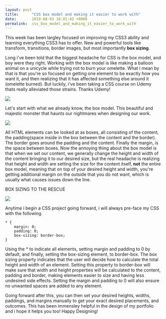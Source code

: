 ```yaml
---
layout: post
title:      "CSS box model and making it easier to work with"
date:       2018-08-03 16:01:42 +0000
permalink:  css_box_model_and_making_it_easier_to_work_with
---
```



This week has been largley focused on improving my CSS3 ability and learning everything CSS3 has to offer. New and powerful tools like transform, transitions, border images, but most importantly **box sizing**.

Long i've been told that the biggest headache for CSS is the box model, and boy were they right. Working with the box model is like making a balloon animal on a unicycle while trying not to burn your omelette. What i mean by that is that you're so focused on getting one element to be exactly how you want it, and then realizing that it has affected something else around it (omelette burned). But luckily, i've been taking a CSS course on Udemy thats really alleviated those strains. Thanks Udemy!

![](https://media.giphy.com/media/111ebonMs90YLu/200.gif)

Let's start with what we already know, the box model. This beautiful and majestic monster that haunts our nightmares when designing our work. 

![](https://www.washington.edu/accesscomputing/webd2/student/unit3/images/boxmodel.gif)

All HTML elements can be looked at as boxes, all consisting of the content, the padding(space inside in the box between the content and the border). The border goes around the padding and the content. Finally the margin, is the space between boxes. Now the annoying thing about the box model is that when we set our content, we generally change the height and width of the content bringing it to our desired size, but the real headache is realizing that height and width are setting the size for the content itself, **not** the entire box model, meaning that on top of your desired height and width, you're getting additional margin on the outside that you do not want, which is usually what causes issues down the line. 

BOX SIZING TO THE RESCUE

![](https://media3.giphy.com/media/vgSJqTTWV7tC0/giphy.gif)

Anytime i begin a CSS project going forward, i will always pre-face my CSS with the following

```
* {
    margin: 0;
    padding: 0;
    box-sizing: border-box;
}
```

Using the * to indicate all elements, setting margin and padding to 0 by default, and finally, setting the box-sizing element, to border-box. The box sizing property indicates that the user will decide how to calculate the total height and width of an element. Setting this property to border-box will make sure that width and height properties will be calculated to the content, padding and border, making elements easier to size and having less undesired side effects. Setting the margin and padding to 0 will also ensure no unwanted spaces are added to any element. 

Going forward after this, you can then set your desired heights, widths, paddings, and margins manually to get your exact desired placements, and outcomes. This has been immensley helpful in the design of my portfolio and i hope it helps you too! Happy Designing!


